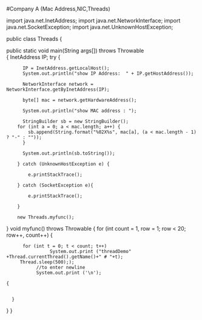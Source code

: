 #Company A (Mac Address,NIC,Threads)

import java.net.InetAddress;
import java.net.NetworkInterface;
import java.net.SocketException;
import java.net.UnknownHostException;

public class Threads 
{
	
   public static void main(String args[]) throws Throwable  
   {
	   InetAddress IP;
		try {
		
		  
          IP = InetAddress.getLocalHost();
          System.out.println("show IP Address:  " + IP.getHostAddress());
          
          NetworkInterface network = NetworkInterface.getByInetAddress(IP);
        
          byte[] mac = network.getHardwareAddress();
          
          System.out.println("show MAC address : ");
          
          StringBuilder sb = new StringBuilder();
		for (int a = 0; a < mac.length; a++) {
			sb.append(String.format("%02X%s", mac[a], (a < mac.length - 1) ? "-" : ""));		
          }
          
          System.out.println(sb.toString());
				
		} catch (UnknownHostException e) {
			
			e.printStackTrace();
			
		} catch (SocketException e){
				
			e.printStackTrace();
				
		}
		
		new Threads.myfunc();
   }
   void myfunc() throws Throwable
   {
   for (int count = 1, row = 1; row < 20; row++, count++)
	      {
	      
	      for (int t = 0; t < count; t++)
	                System.out.print ("threadDemo" +Thread.currentThread().getName()+" # "+t);
         Thread.sleep(500););
	           //to enter newline
	           System.out.print ('\n');
	   
    {
   
   
      }
   }
}



